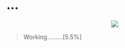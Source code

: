 # ...

<span align="center">

</span>


<div align="center">
<img src="https://drive.google.com/file/d/1qIClFqCCDM6fKCHGYdBkv_455D3H-HEc/view" />
</div>


<p align="center">

>Working.........[5.5%]
